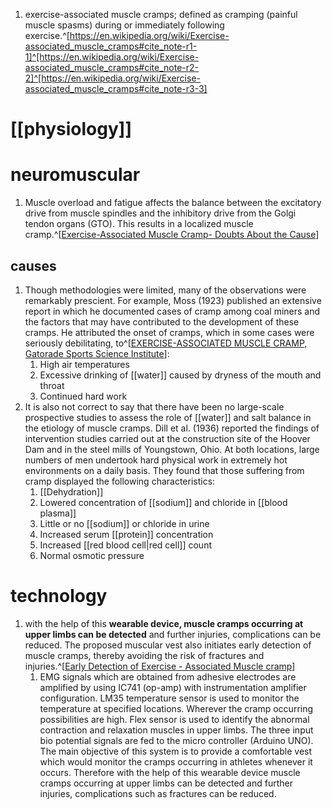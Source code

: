 1. exercise-associated muscle cramps; defined as cramping (painful muscle spasms) during or immediately following exercise.^[https://en.wikipedia.org/wiki/Exercise-associated_muscle_cramps#cite_note-r1-1]^[https://en.wikipedia.org/wiki/Exercise-associated_muscle_cramps#cite_note-r2-2]^[https://en.wikipedia.org/wiki/Exercise-associated_muscle_cramps#cite_note-r3-3]

# [[physiology]]

# neuromuscular
1. Muscle overload and fatigue affects the balance between the excitatory drive from muscle spindles and the inhibitory drive from the Golgi tendon organs (GTO). This results in a localized muscle cramp.^[[Exercise-Associated Muscle Cramp- Doubts About the Cause](https://www.semanticscholar.org/reader/a76d5d128eb14a202adaac22e336f35b4c8805fd)]
## causes
1. Though methodologies were limited, many of the observations were remarkably prescient. For example, Moss (1923) published an extensive report in which he documented cases of cramp among coal miners and the factors that may have contributed to the development of these cramps. He attributed the onset of cramps, which in some cases were seriously debilitating, to^[[EXERCISE-ASSOCIATED MUSCLE CRAMP, Gatorade Sports Science Institute](https://www.gssiweb.org/docs/default-source/sse-docs/maughan_sse_200_final.pdf?sfvrsn=2)]:
	1) High air temperatures
	2) Excessive drinking of [[water]] caused by dryness of the mouth and throat
	3) Continued hard work
2. It is also not correct to say that there have been no large-scale prospective studies to assess the role of [[water]] and salt balance in the etiology of muscle cramps. Dill et al. (1936) reported the findings of intervention studies carried out at the construction site of the Hoover Dam and in the steel mills of Youngstown, Ohio. At both locations, large numbers of men undertook hard physical work in extremely hot environments on a daily basis. They found that those suffering from cramp displayed the following characteristics:
	1) [[Dehydration]]
	2) Lowered concentration of [[sodium]] and chloride in [[blood plasma]]
	3) Little or no [[sodium]] or chloride in urine
	4) Increased serum [[protein]] concentration
	5) Increased [[red blood cell|red cell]] count
	6) Normal osmotic pressure

# technology
1. with the help of this **wearable device, muscle cramps occurring at upper limbs can be detected** and further injuries, complications can be reduced. The proposed muscular vest also initiates early detection of muscle cramps, thereby avoiding the risk of fractures and injuries.^[[Early Detection of Exercise - Associated Muscle cramp](https://ymerdigital.com/uploads/YMER210112.pdf)]
	1. EMG signals which are obtained from adhesive electrodes are amplified by using IC741 (op-amp) with instrumentation amplifier configuration. LM35 temperature sensor is used to monitor the temperature at specified locations. Wherever the cramp occurring possibilities are high. Flex sensor is used to identify the abnormal contraction and relaxation muscles in upper limbs. The three input bio potential signals are fed to the micro controller (Arduino UNO). The main objective of this system is to provide a comfortable vest which would monitor the cramps occurring in athletes whenever it occurs. Therefore with the help of this wearable device muscle cramps occurring at upper limbs can be detected and further injuries, complications such as fractures can be reduced.